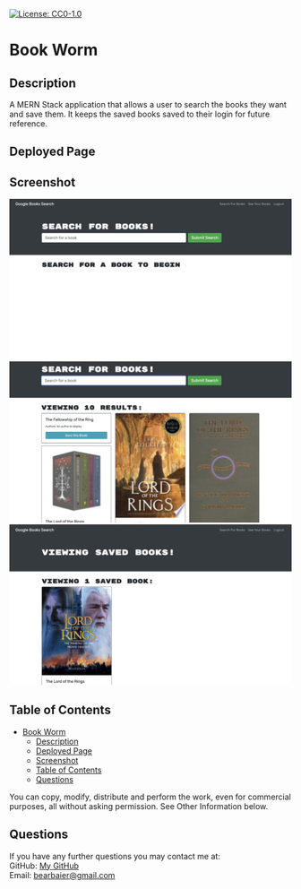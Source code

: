 [![License: CC0-1.0](https://licensebuttons.net/l/zero/1.0/80x15.png)](http://creativecommons.org/publicdomain/zero/1.0/)
  # Book Worm
  ## Description
  A MERN Stack application that allows a user to search the books they want and save them. It keeps the saved books saved to their login for future reference.
  ## Deployed Page

  ## Screenshot
![screenshot](./client/public/front.png)
![screenshot](./client/public/search.png)
![screenshot](./client/public/saved.png)
  ## Table of Contents
- [Book Worm](#book-worm)
  - [Description](#description)
  - [Deployed Page](#deployed-page)
  - [Screenshot](#screenshot)
  - [Table of Contents](#table-of-contents)
  - [Questions](#questions)
  
You can copy, modify, distribute and perform the work, even for commercial purposes, all without asking permission. See Other Information below.  
  <a name='questions'></a>
  ## Questions  
  If you have any further questions you may contact me at:  
  GitHub: [My GitHub](https://github.com/RichardBaier)  
  Email: bearbaier@gmail.com
